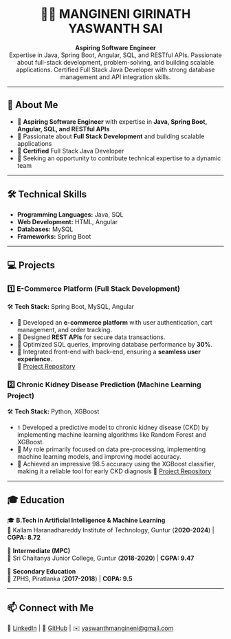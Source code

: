 <h1 align="center">👨‍💻 MANGINENI GIRINATH YASWANTH SAI</h1>

<p align="center">
  <strong>Aspiring Software Engineer</strong><br>
  Expertise in Java, Spring Boot, Angular, SQL, and RESTful APIs. Passionate about full-stack development, problem-solving, and building scalable applications. Certified Full Stack Java Developer with strong database management and API integration skills.
</p>

---

## 🚀 About Me
- 🔭 **Aspiring Software Engineer** with expertise in **Java, Spring Boot, Angular, SQL, and RESTful APIs**  
- 🎯 Passionate about **Full Stack Development** and building scalable applications  
- 📜 **Certified** Full Stack Java Developer  
- 🚀 Seeking an opportunity to contribute technical expertise to a dynamic team  

---

## 🛠️ Technical Skills

- **Programming Languages:** Java, SQL  
- **Web Development:** HTML, Angular  
- **Databases:** MySQL  
- **Frameworks:** Spring Boot  

---

## 💻 Projects  

### 1️⃣ **E-Commerce Platform (Full Stack Development)**  
🛠 **Tech Stack:** Spring Boot, MySQL, Angular  
- 🛒 Developed an **e-commerce platform** with user authentication, cart management, and order tracking.  
- 🔐 Designed **REST APIs** for secure data transactions.  
- 🚀 Optimized SQL queries, improving database performance by **30%**.  
- 🔗 Integrated front-end with back-end, ensuring a **seamless user experience**.  
📂 [Project Repository](https://github.com/yashmangineni/onlineshoping.git)  

### 2️⃣ **Chronic Kidney Disease Prediction (Machine Learning Project)**  
🛠 **Tech Stack:** Python, XGBoost  
- ⚕️ Developed a predictive model to chronic kidney disease (CKD) by implementing machine learning algorithms
like Random Forest and XGBoost.
- 🏥 My role primarily focused on data pre-processing, implementing machine learning models, and improving model
accuracy.
- 🏥 Achieved an impressive 98.5 accuracy using the XGBoost classifier, making it a reliable tool for early
CKD diagnosis
📂 [Project Repository](https://github.com/yashmangineni/chronic_kidney_disease.git)  

---

## 🎓 Education  

🎓 **B.Tech in Artificial Intelligence & Machine Learning**  
📍 Kallam Haranadhareddy Institute of Technology, Guntur (**2020-2024**) | **CGPA: 8.72**  

🏫 **Intermediate (MPC)**  
📍 Sri Chaitanya Junior College, Guntur (**2018-2020**) | **CGPA: 9.47**  

🏫 **Secondary Education**  
📍 ZPHS, Piratlanka (**2017-2018**) | **CGPA: 9.5**  

---

## 📫 Connect with Me  
💼 [LinkedIn](https://www.linkedin.com/in/yash6945) | 🔗 [GitHub](https://github.com/yashmangineni) | ✉️ yaswanthmangineni@gmail.com  
